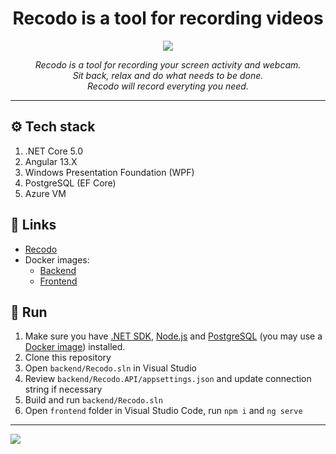<h1 align="center">Recodo is a tool for recording videos</h1>

<p align="center">
  <img src='https://user-images.githubusercontent.com/20342130/153718914-876be6b4-741c-4239-af48-5cbbba74479c.png' />
</p>
<p align="center">
  <i>Recodo is a tool for recording your screen activity and webcam.</i>
  <br/>
  <i>Sit back, relax and do what needs to be done.</i>
  <br/>
  <i>Recodo will record everyting you need.</i>
</p>

<hr>

<h2>⚙️ Tech stack</h2>
<ol>
  <li>.NET Core 5.0</li>
  <li>Angular 13.X</li>
  <li>Windows Presentation Foundation (WPF)</li>
  <li>PostgreSQL (EF Core)</li>
  <li>Azure VM</li>
</ol>

<h2>🔗 Links</h2>
<ul>
  <li><a href="https://recodo.westeurope.cloudapp.azure.com/personal">Recodo</a>
  <li>Docker images:
    <ul>
      <li><a href="https://hub.docker.com/repository/docker/jyuart/recodo-backend">Backend</a></li>
      <li><a href="https://hub.docker.com/repository/docker/jyuart/recodo-frontend">Frontend</a></li>
    </ul>
  </li>
</ul>

<h2>🏃 Run</h2>
<ol>
  <li>Make sure you have 
    <a href="https://dotnet.microsoft.com/en-us/download/dotnet/5.0">.NET SDK</a>,
    <a href="https://nodejs.org/en/">Node.js</a> and
    <a href="https://www.postgresql.org/download/">PostgreSQL</a> (you may use a 
    <a href="https://hub.docker.com/_/postgres">Docker image</a>) installed.</li>
  <li>Clone this repository</li>
  <li>Open <code>backend/Recodo.sln</code> in Visual Studio</li>
  <li>Review <code>backend/Recodo.API/appsettings.json</code> and update connection string if necessary</li>
  <li>Build and run <code>backend/Recodo.sln</code></li>
  <li>Open <code>frontend</code> folder in Visual Studio Code, run <code>npm i</code> and <code>ng serve</code></li>
</ol>

<hr>
  
<img src="https://user-images.githubusercontent.com/20342130/153719988-b5a0e7f8-52ef-427a-9379-c5c119ec55a0.png"/>
  
